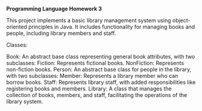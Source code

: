 **Programming Language Homework 3**

This project implements a basic library management system using object-oriented principles in Java. It includes functionality for managing books and people, including library members and staff.

Classes:

Book: An abstract base class representing general book attributes, with two subclasses:
Fiction: Represents fictional books.
NonFiction: Represents non-fiction books.
Person: An abstract base class for people in the library, with two subclasses:
Member: Represents a library member who can borrow books.
Staff: Represents library staff, with added responsibilities like registering books and members.
Library: A class that manages the collection of books, members, and staff, facilitating the operations of the library system.
